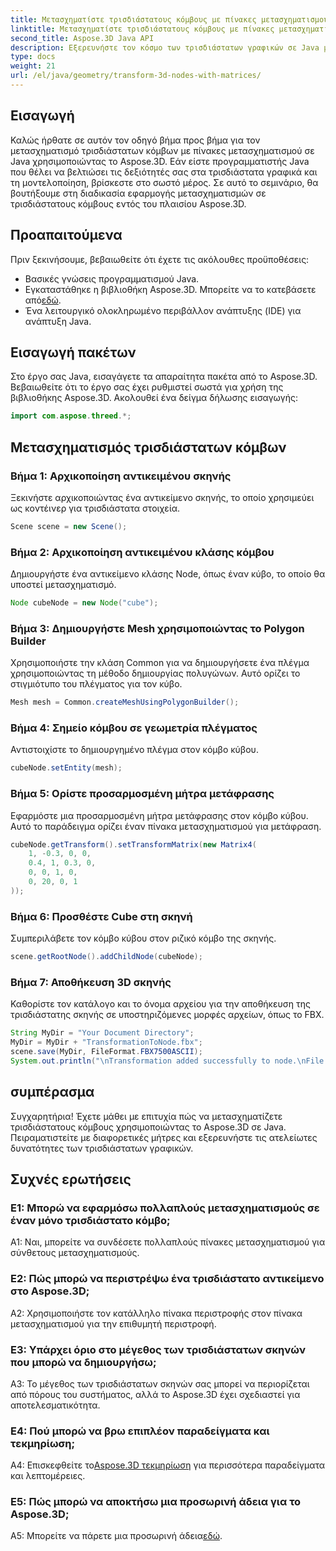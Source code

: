 ```yaml
---
title: Μετασχηματίστε τρισδιάστατους κόμβους με πίνακες μετασχηματισμού χρησιμοποιώντας το Aspose.3D
linktitle: Μετασχηματίστε τρισδιάστατους κόμβους με πίνακες μετασχηματισμού σε Java χρησιμοποιώντας το Aspose.3D
second_title: Aspose.3D Java API
description: Εξερευνήστε τον κόσμο των τρισδιάστατων γραφικών σε Java με το Aspose.3D. Μάθετε να μετασχηματίζετε κόμβους χωρίς κόπο χρησιμοποιώντας πίνακες μετασχηματισμού.
type: docs
weight: 21
url: /el/java/geometry/transform-3d-nodes-with-matrices/
---
```

## Εισαγωγή

Καλώς ήρθατε σε αυτόν τον οδηγό βήμα προς βήμα για τον μετασχηματισμό τρισδιάστατων κόμβων με πίνακες μετασχηματισμού σε Java χρησιμοποιώντας το Aspose.3D. Εάν είστε προγραμματιστής Java που θέλει να βελτιώσει τις δεξιότητές σας στα τρισδιάστατα γραφικά και τη μοντελοποίηση, βρίσκεστε στο σωστό μέρος. Σε αυτό το σεμινάριο, θα βουτήξουμε στη διαδικασία εφαρμογής μετασχηματισμών σε τρισδιάστατους κόμβους εντός του πλαισίου Aspose.3D.

## Προαπαιτούμενα

Πριν ξεκινήσουμε, βεβαιωθείτε ότι έχετε τις ακόλουθες προϋποθέσεις:

- Βασικές γνώσεις προγραμματισμού Java.
-  Εγκαταστάθηκε η βιβλιοθήκη Aspose.3D. Μπορείτε να το κατεβάσετε από[εδώ](https://releases.aspose.com/3d/java/).
- Ένα λειτουργικό ολοκληρωμένο περιβάλλον ανάπτυξης (IDE) για ανάπτυξη Java.

## Εισαγωγή πακέτων

Στο έργο σας Java, εισαγάγετε τα απαραίτητα πακέτα από το Aspose.3D. Βεβαιωθείτε ότι το έργο σας έχει ρυθμιστεί σωστά για χρήση της βιβλιοθήκης Aspose.3D. Ακολουθεί ένα δείγμα δήλωσης εισαγωγής:

```java
import com.aspose.threed.*;

```

## Μετασχηματισμός τρισδιάστατων κόμβων

### Βήμα 1: Αρχικοποίηση αντικειμένου σκηνής

Ξεκινήστε αρχικοποιώντας ένα αντικείμενο σκηνής, το οποίο χρησιμεύει ως κοντέινερ για τρισδιάστατα στοιχεία.

```java
Scene scene = new Scene();
```

### Βήμα 2: Αρχικοποίηση αντικειμένου κλάσης κόμβου

Δημιουργήστε ένα αντικείμενο κλάσης Node, όπως έναν κύβο, το οποίο θα υποστεί μετασχηματισμό.

```java
Node cubeNode = new Node("cube");
```

### Βήμα 3: Δημιουργήστε Mesh χρησιμοποιώντας το Polygon Builder

Χρησιμοποιήστε την κλάση Common για να δημιουργήσετε ένα πλέγμα χρησιμοποιώντας τη μέθοδο δημιουργίας πολυγώνων. Αυτό ορίζει το στιγμιότυπο του πλέγματος για τον κύβο.

```java
Mesh mesh = Common.createMeshUsingPolygonBuilder();
```

### Βήμα 4: Σημείο κόμβου σε γεωμετρία πλέγματος

Αντιστοιχίστε το δημιουργημένο πλέγμα στον κόμβο κύβου.

```java
cubeNode.setEntity(mesh);
```

### Βήμα 5: Ορίστε προσαρμοσμένη μήτρα μετάφρασης

Εφαρμόστε μια προσαρμοσμένη μήτρα μετάφρασης στον κόμβο κύβου. Αυτό το παράδειγμα ορίζει έναν πίνακα μετασχηματισμού για μετάφραση.

```java
cubeNode.getTransform().setTransformMatrix(new Matrix4(
    1, -0.3, 0, 0,
    0.4, 1, 0.3, 0,
    0, 0, 1, 0,
    0, 20, 0, 1
));
```

### Βήμα 6: Προσθέστε Cube στη σκηνή

Συμπεριλάβετε τον κόμβο κύβου στον ριζικό κόμβο της σκηνής.

```java
scene.getRootNode().addChildNode(cubeNode);
```

### Βήμα 7: Αποθήκευση 3D σκηνής

Καθορίστε τον κατάλογο και το όνομα αρχείου για την αποθήκευση της τρισδιάστατης σκηνής σε υποστηριζόμενες μορφές αρχείων, όπως το FBX.

```java
String MyDir = "Your Document Directory";
MyDir = MyDir + "TransformationToNode.fbx";
scene.save(MyDir, FileFormat.FBX7500ASCII);
System.out.println("\nTransformation added successfully to node.\nFile saved at " + MyDir);
```

## συμπέρασμα

Συγχαρητήρια! Έχετε μάθει με επιτυχία πώς να μετασχηματίζετε τρισδιάστατους κόμβους χρησιμοποιώντας το Aspose.3D σε Java. Πειραματιστείτε με διαφορετικές μήτρες και εξερευνήστε τις ατελείωτες δυνατότητες των τρισδιάστατων γραφικών.

## Συχνές ερωτήσεις

### Ε1: Μπορώ να εφαρμόσω πολλαπλούς μετασχηματισμούς σε έναν μόνο τρισδιάστατο κόμβο;

A1: Ναι, μπορείτε να συνδέσετε πολλαπλούς πίνακες μετασχηματισμού για σύνθετους μετασχηματισμούς.

### Ε2: Πώς μπορώ να περιστρέψω ένα τρισδιάστατο αντικείμενο στο Aspose.3D;

A2: Χρησιμοποιήστε τον κατάλληλο πίνακα περιστροφής στον πίνακα μετασχηματισμού για την επιθυμητή περιστροφή.

### Ε3: Υπάρχει όριο στο μέγεθος των τρισδιάστατων σκηνών που μπορώ να δημιουργήσω;

A3: Το μέγεθος των τρισδιάστατων σκηνών σας μπορεί να περιορίζεται από πόρους του συστήματος, αλλά το Aspose.3D έχει σχεδιαστεί για αποτελεσματικότητα.

### Ε4: Πού μπορώ να βρω επιπλέον παραδείγματα και τεκμηρίωση;

 A4: Επισκεφθείτε το[Aspose.3D τεκμηρίωση](https://reference.aspose.com/3d/java/) για περισσότερα παραδείγματα και λεπτομέρειες.

### Ε5: Πώς μπορώ να αποκτήσω μια προσωρινή άδεια για το Aspose.3D;

 A5: Μπορείτε να πάρετε μια προσωρινή άδεια[εδώ](https://purchase.aspose.com/temporary-license/).